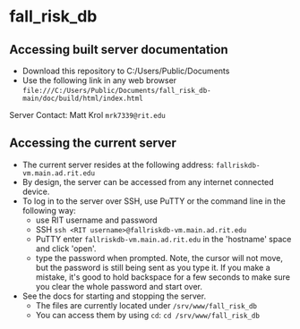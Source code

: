 # fall_risk_db

## Accessing built server documentation
* Download this repository to C:/Users/Public/Documents
* Use the following link in any web browser `file:///C:/Users/Public/Documents/fall_risk_db-main/doc/build/html/index.html`

Server Contact: Matt Krol `mrk7339@rit.edu`

## Accessing the current server
* The current server resides at the following address: `fallriskdb-vm.main.ad.rit.edu`
* By design, the server can be accessed from any internet connected device.
* To log in to the server over SSH, use PuTTY or the command line in the following way:
  * use RIT username and password
  * SSH `ssh <RIT username>@fallriskdb-vm.main.ad.rit.edu`
  * PuTTY enter `fallriskdb-vm.main.ad.rit.edu` in the 'hostname' space and click 'open'. 
  * type the password when prompted. Note, the cursor will not move, but the password is still being sent as you type it. If you make a mistake, it's good to hold backspace for a few seconds to make sure you clear the whole password and start over. 
* See the docs for starting and stopping the server. 
  * The files are currently located under `/srv/www/fall_risk_db`
  * You can access them by using `cd`: `cd /srv/www/fall_risk_db`
